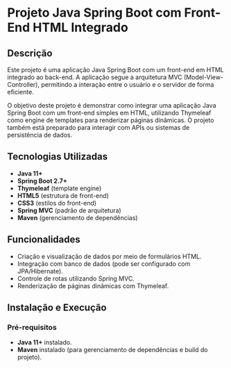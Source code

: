 # Projeto Java Spring Boot com Front-End HTML Integrado

## Descrição

Este projeto é uma aplicação Java Spring Boot com um front-end em HTML integrado ao back-end. A aplicação segue a arquitetura MVC (Model-View-Controller), permitindo a interação entre o usuário e o servidor de forma eficiente. 

O objetivo deste projeto é demonstrar como integrar uma aplicação Java Spring Boot com um front-end simples em HTML, utilizando Thymeleaf como engine de templates para renderizar páginas dinâmicas. O projeto também está preparado para interagir com APIs ou sistemas de persistência de dados.

## Tecnologias Utilizadas

- **Java 11+**
- **Spring Boot 2.7+**
- **Thymeleaf** (template engine)
- **HTML5** (estrutura de front-end)
- **CSS3** (estilos do front-end)
- **Spring MVC** (padrão de arquitetura)
- **Maven** (gerenciamento de dependências)

## Funcionalidades

- Criação e visualização de dados por meio de formulários HTML.
- Integração com banco de dados (pode ser configurado com JPA/Hibernate).
- Controle de rotas utilizando Spring MVC.
- Renderização de páginas dinâmicas com Thymeleaf.

## Instalação e Execução

### Pré-requisitos

- **Java 11+** instalado.
- **Maven** instalado (para gerenciamento de dependências e build do projeto).
